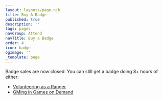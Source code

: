 ```yaml
---
layout: layouts/page.njk
title: Buy A Badge
published: true
description: ''
tags: pages
navGroup: Attend
navTitle: Buy a Badge
order: 4
icon: badge
ogImage: ''
_template: page
---
```


Badge sales are now closed. You can still get a badge doing 8+ hours of either:

* [Volunteering as a Ranger](https://www.bigbadcon.com/rangers/)
* [GMing in Games on Demand](https://www.bigbadcon.com/games-on-demand/)

<!--Get a badge for Big Bad Con 2023! If you are buying multiple badges for other people please submit this form more than once.

* Adult: $25 (1-day) or $75 (4-day)
* Teen (13-17): $15 (1-day) or $35 (4-day)

If you purchased a badge on BackerKit, you can redeem it [here](https://www.bigbadcon.com/badge-claim/).

Online badge sales are now closed but you can still buy at badge in person at the con. Just **show up**, go to our **vaccination screening station**, and then to the **reg desk** to pick one up:-->
